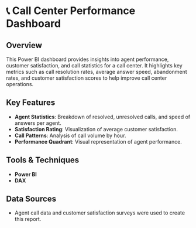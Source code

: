 # 📞 Call Center Performance Dashboard

## Overview
This Power BI dashboard provides insights into agent performance, customer satisfaction, and call statistics for a call center. It highlights key metrics such as call resolution rates, average answer speed, abandonment rates, and customer satisfaction scores to help improve call center operations.

## Key Features
- **Agent Statistics**: Breakdown of resolved, unresolved calls, and speed of answers per agent.
- **Satisfaction Rating**: Visualization of average customer satisfaction.
- **Call Patterns**: Analysis of call volume by hour.
- **Performance Quadrant**: Visual representation of agent performance.

## Tools & Techniques
- **Power BI**
- **DAX**

## Data Sources
- Agent call data and customer satisfaction surveys were used to create this report.



